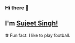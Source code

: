 ### Hi there 👋

## I'm [Sujeet Singh!](https://singhsujeet0.web.app)

:soccer: Fun fact: I like to play football.
